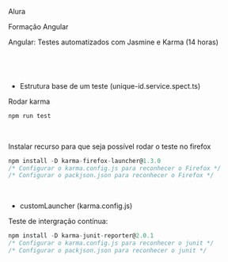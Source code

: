 Alura

Formação Angular</br>

Angular: Testes automatizados com Jasmine e Karma (14 horas)
## <br />

* Estrutura base de um teste (unique-id.service.spect.ts)

Rodar karma
```js
npm run test
```
</br>

Instalar recurso para que seja possível rodar o teste no firefox
```js
npm install -D karma-firefox-launcher@1.3.0
/* Configurar o karma.config.js para reconhecer o Firefox */
/* Configurar o packjson.json para reconhecer o Firefox */
```
</br>

* customLauncher (karma.config.js)

Teste de intergração contínua:
```js
npm install -D karma-junit-reporter@2.0.1
/* Configurar o karma.config.js para reconhecer o junit */
/* Configurar o packjson.json para reconhecer o junit */
```
</br>




